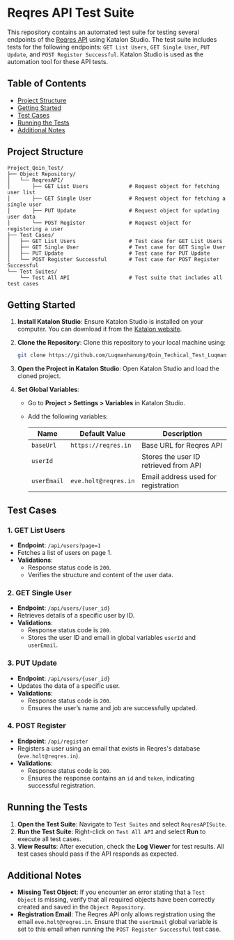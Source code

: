 
# Reqres API Test Suite

This repository contains an automated test suite for testing several endpoints of the [Reqres API](https://reqres.in/) using Katalon Studio. The test suite includes tests for the following endpoints: `GET List Users`, `GET Single User`, `PUT Update`, and `POST Register Successful`. Katalon Studio is used as the automation tool for these API tests.

## Table of Contents

- [Project Structure](#project-structure)
- [Getting Started](#getting-started)
- [Test Cases](#test-cases)
- [Running the Tests](#running-the-tests)
- [Additional Notes](#additional-notes)

## Project Structure

```
Project_Qoin_Test/
├── Object Repository/
│   └── ReqresAPI/
│       ├── GET List Users             # Request object for fetching user list
│       ├── GET Single User            # Request object for fetching a single user
│       ├── PUT Update                 # Request object for updating user data
│       └── POST Register              # Request object for registering a user
├── Test Cases/
│   ├── GET List Users                 # Test case for GET List Users
│   ├── GET Single User                # Test case for GET Single User
│   ├── PUT Update                     # Test case for PUT Update
│   └── POST Register Successful       # Test case for POST Register Successful
└── Test Suites/
    └── Test All API                   # Test suite that includes all test cases
```

## Getting Started

1. **Install Katalon Studio**: Ensure Katalon Studio is installed on your computer. You can download it from the [Katalon website](https://www.katalon.com/).
2. **Clone the Repository**: Clone this repository to your local machine using:
   ```bash
   git clone https://github.com/Luqmanhanung/Qoin_Techical_Test_Luqman-Hanung-Asidiq.git
   ```
3. **Open the Project in Katalon Studio**: Open Katalon Studio and load the cloned project.

4. **Set Global Variables**:
   - Go to **Project > Settings > Variables** in Katalon Studio.
   - Add the following variables:

     | Name        | Default Value            | Description                          |
     |-------------|--------------------------|--------------------------------------|
     | `baseUrl`   | `https://reqres.in`      | Base URL for Reqres API              |
     | `userId`    |                          | Stores the user ID retrieved from API|
     | `userEmail` | `eve.holt@reqres.in`     | Email address used for registration  |

## Test Cases

### 1. GET List Users
- **Endpoint**: `/api/users?page=1`
- Fetches a list of users on page 1.
- **Validations**:
  - Response status code is `200`.
  - Verifies the structure and content of the user data.

### 2. GET Single User
- **Endpoint**: `/api/users/{user_id}`
- Retrieves details of a specific user by ID.
- **Validations**:
  - Response status code is `200`.
  - Stores the user ID and email in global variables `userId` and `userEmail`.

### 3. PUT Update
- **Endpoint**: `/api/users/{user_id}`
- Updates the data of a specific user.
- **Validations**:
  - Response status code is `200`.
  - Ensures the user’s name and job are successfully updated.

### 4. POST Register
- **Endpoint**: `/api/register`
- Registers a user using an email that exists in Reqres's database (`eve.holt@reqres.in`).
- **Validations**:
  - Response status code is `200`.
  - Ensures the response contains an `id` and `token`, indicating successful registration.

## Running the Tests

1. **Open the Test Suite**: Navigate to `Test Suites` and select `ReqresAPISuite`.
2. **Run the Test Suite**: Right-click on `Test All API` and select **Run** to execute all test cases.
3. **View Results**: After execution, check the **Log Viewer** for test results. All test cases should pass if the API responds as expected.

## Additional Notes

- **Missing Test Object**: If you encounter an error stating that a `Test Object` is missing, verify that all required objects have been correctly created and saved in the `Object Repository`.
- **Registration Email**: The Reqres API only allows registration using the email `eve.holt@reqres.in`. Ensure that the `userEmail` global variable is set to this email when running the `POST Register Successful` test case.

